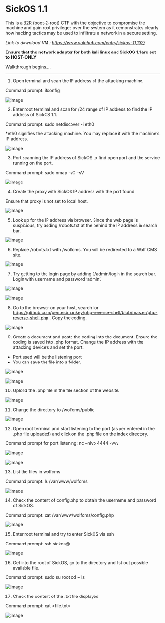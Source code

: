 # SickOS 1.1

This is a B2R (boot-2-root) CTF with the objective to compromise the machine and gain root privileges over the system as 
it demonstrates clearly how hacking tactics may be used to infiltrate a network in a secure setting.

*Link to download VM : https://www.vulnhub.com/entry/sickos-11,132/*

**Ensure that the network adapter for both kali linux and SickOS 1.1 are set to HOST-ONLY**

Walkthrough begins....

****

1. Open terminal and scan the IP address of the attacking machine.

Command prompt: ifconfig

![image](https://user-images.githubusercontent.com/98629454/216243182-02fae104-afc3-4681-97a7-678c27d9d300.png)

2. Enter root terminal and scan for /24 range of IP address to find the IP address of SickOS 1.1.

Command prompt: sudo netdiscover -i eth0

*eth0 signifies the attacking machine. You may replace it with the machine’s IP address.

![image](https://user-images.githubusercontent.com/98629454/216243511-41d9eaba-7449-4bd7-b22b-947f55f4334f.png)

3. Port scanning the IP address of SickOS to find open port and the service running on the port.

Command prompt: sudo nmap -sC –sV <IP address of SickOS>

![image](https://user-images.githubusercontent.com/98629454/216243521-10beec21-784b-4e39-8722-4cc2301280b2.png)
  
4. Create the proxy with SickOS IP address with the port found

Ensure that proxy is not set to local host.

 ![image](https://user-images.githubusercontent.com/98629454/216243721-248bfc13-02a8-4c03-86a2-8bc84d9c4361.png)

5. Look up for the IP address via browser. Since the web page is suspicious, try adding /robots.txt at the behind the IP address in search bar.

 ![image](https://user-images.githubusercontent.com/98629454/216243808-06993f09-4e5a-4d51-9d88-bc3d50f39858.png)
  
6. Replace /robots.txt with /wolfcms. You will be redirected to a Wolf CMS site.

![image](https://user-images.githubusercontent.com/98629454/216243831-7ee7464b-2126-4890-85ee-f6bbc96300cf.png)
  
7. Try getting to the login page by adding ?/admin/login in the search bar. Login with username and password ‘admin’. 

  ![image](https://user-images.githubusercontent.com/98629454/216243837-182e8992-55ed-4783-beda-76b74ce764e5.png)

  
  ![image](https://user-images.githubusercontent.com/98629454/216243847-2cc04a87-d535-4aa1-abe0-39f0dc55876b.png)
  
  8. Go to the browser on your host, search for https://github.com/pentestmonkey/php-reverse-shell/blob/master/php-reverse-shell.php .  Copy the coding.

  ![image](https://user-images.githubusercontent.com/98629454/216243857-c3c7bfde-5488-495b-876b-16a2165cb250.png)
  
  9. Create a document and paste the coding into the document. Ensure the coding is saved into .php format. Change the IP address with the attacking device’s and set the port.

* Port used will be the listening port
* You can save the file into a folder.

![image](https://user-images.githubusercontent.com/98629454/216243878-127baa18-0728-466f-957b-022ea550a1ca.png)
  
  
  ![image](https://user-images.githubusercontent.com/98629454/216243893-7d638c44-a711-42dd-93fe-a5e03ff94a1a.png)
  
  
  10. Upload the .php file in the file section of the website.

  ![image](https://user-images.githubusercontent.com/98629454/216243910-415f76db-c328-4050-ad75-37cff50e8563.png)

  11. Change the directory to
 <SickOS IP address>/wolfcms/public 

   ![image](https://user-images.githubusercontent.com/98629454/216243916-4c098ebc-4c2d-4b93-9bd1-9b70a243ab56.png)

   12. Open root terminal and start listening to the port (as per entered in the .php file uploaded) and click on the .php file on the index directory.

Command prompt for port listening:
nc –nlvp 4444 -vvv

   
![image](https://user-images.githubusercontent.com/98629454/216243941-105b1f14-0600-4ad8-9571-d204672f4808.png)
   
   
![image](https://user-images.githubusercontent.com/98629454/216243930-bc3e8b52-d034-4101-b8d7-1994e7a0c5e8.png)

13. List the files in wolfcms

Command prompt: 
ls /var/www/wolfcms

   ![image](https://user-images.githubusercontent.com/98629454/216243957-205d6a48-41f4-4cda-a2bb-ac5728f43ec2.png)

14. Check the content of config.php to obtain the username and password of SickOS.

Command prompt:
cat /var/www/wolfcms/config.php
   
![image](https://user-images.githubusercontent.com/98629454/216243964-cd06091b-8f9f-4eee-a1b5-f4a23561b7b8.png)

15. Enter root terminal and try to enter SickOS via  ssh

Command prompt:
ssh sickos@<sickOS IP address>

![image](https://user-images.githubusercontent.com/98629454/216243996-9291a0a3-ab8d-499d-b2c5-eb413833584c.png)
   
16. Get into the root of SickOS, go to the directory and list out possible available file.

Command prompt:
sudo su root
cd ~
ls

![image](https://user-images.githubusercontent.com/98629454/216244011-59b6c8f0-8746-4118-aa73-de2d1ad8bdc6.png)
   
17. Check the content of the .txt file displayed

Command prompt:
cat <file.txt>
   
![image](https://user-images.githubusercontent.com/98629454/216244021-f92910c8-bef3-46e8-af00-85eb9fad233c.png)
